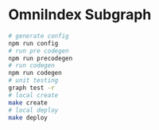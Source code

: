 # OmniIndex Subgraph

```bash
# generate config
npm run config
# run pre codegen
npm run precodegen
# run codegen
npm run codegen
# unit testing
graph test -r
# local create
make create
# local deploy
make deploy
```
